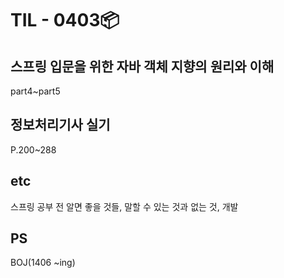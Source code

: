 # TIL - 0403📦

## 스프링 입문을 위한 자바 객체 지향의 원리와 이해
part4~part5

## 정보처리기사 실기
P.200~288

## etc
스프링 공부 전 알면 좋을 것들, 말할 수 있는 것과 없는 것, 개발

## PS
BOJ(1406 ~ing)
